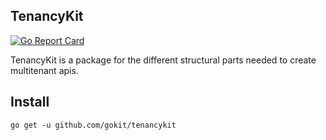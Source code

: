 TenancyKit
-----------

[![Go Report Card](https://goreportcard.com/badge/github.com/gokit/tenancykit)](https://goreportcard.com/report/github.com/gokit/tenancykit)

TenancyKit is a package for the different structural parts needed to create multitenant apis.

## Install

```
go get -u github.com/gokit/tenancykit
```
